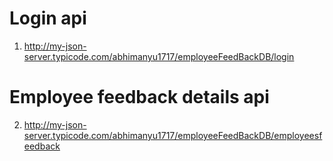 # Login api
1.  http://my-json-server.typicode.com/abhimanyu1717/employeeFeedBackDB/login

# Employee feedback details api
2. http://my-json-server.typicode.com/abhimanyu1717/employeeFeedBackDB/employeesfeedback
